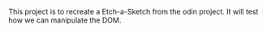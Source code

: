 This project is to recreate a Etch-a-Sketch from the odin project. It will test how we can manipulate the DOM.